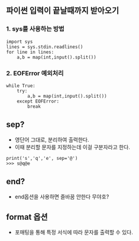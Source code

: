## 파이썬 입력이 끝날때까지 받아오기
### 1. sys를 사용하는 방법
```
import sys
lines = sys.stdin.readlines()
for line in lines:
    a,b = map(int,input().split())
```

### 2. EOFError 예외처리
```
while True:
    try:
        a,b = map(int,input().split())
    except EOFError:
        break
```

## sep?
- 영단어 그대로, 분리하여 출력한다.
- 이때 분리할 문자를 지정하는데 이걸 구분자라고 한다.
```
print('s','q','e', sep='@')
>>> s@q@e
```

## end?
- end옵션을 사용하면 즐바꿈 안한다 무야호?

## format 옵션
- 포매팅을 통해 특정 서식에 따라 문자를 출력할 수 있다.
